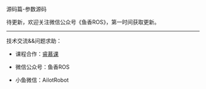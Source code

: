 源码篇-参数源码


待更新，欢迎关注微信公众号《鱼香ROS》，第一时间获取更新。

------

技术交流&&问题求助：

- 课程合作：[睿慕课](https://www.aiimooc.com/)

- 微信公众号：鱼香ROS

- 小鱼微信：AiIotRobot
